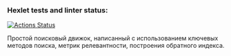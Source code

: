 ### Hexlet tests and linter status:
[![Actions Status](https://github.com/elisad5791/js-algorithms-project-lvl1/workflows/hexlet-check/badge.svg)](https://github.com/elisad5791/js-algorithms-project-lvl1/actions)

Простой поисковый движок, написанный с использованием ключевых методов поиска, метрик релевантности, построения обратного индекса.
